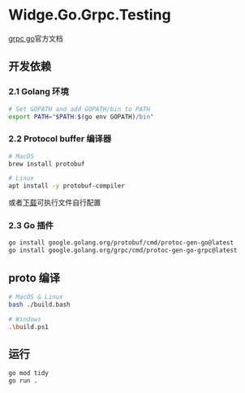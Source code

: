 # Widge.Go.Grpc.Testing

[grpc go](https://grpc.io/docs/languages/go/)官方文档

## 开发依赖

### 2.1 Golang 环境

```bash
# Set GOPATH and add GOPATH/bin to PATH
export PATH="$PATH:$(go env GOPATH)/bin"
```

### 2.2 Protocol buffer 编译器

```bash
# MacOS
brew install protobuf

# Linux
apt install -y protobuf-compiler
```

或者[下载](https://github.com/protocolbuffers/protobuf/releases)可执行文件自行配置

### 2.3 Go 插件

```bash
go install google.golang.org/protobuf/cmd/protoc-gen-go@latest
go install google.golang.org/grpc/cmd/protoc-gen-go-grpc@latest
```

## proto 编译

```bash
# MacOS & Linux
bash ./build.bash

# Windows
.\build.ps1
```


## 运行

```bash
go mod tidy
go run .
```